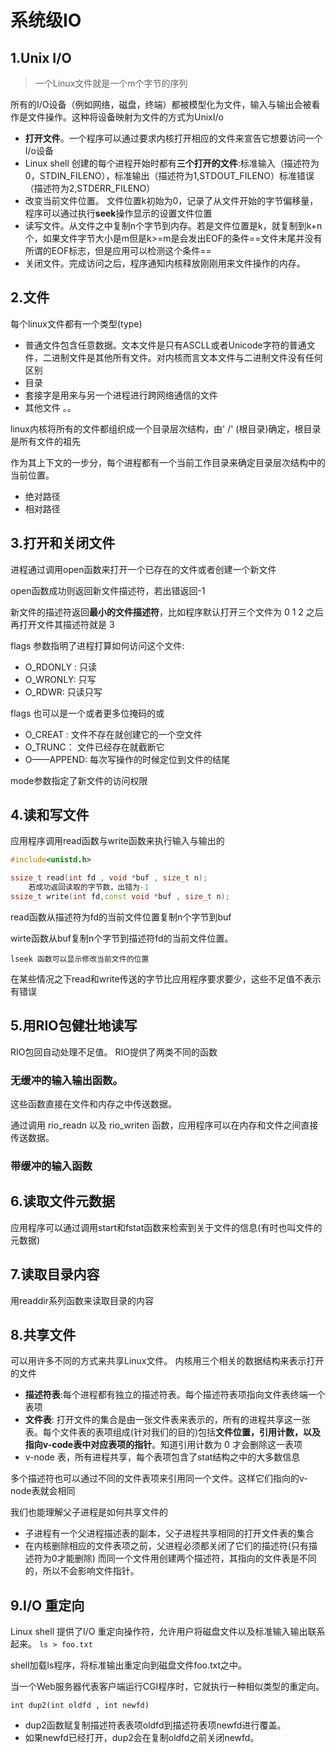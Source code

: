 # 系统级IO

## 1.Unix I/O
> 一个Linux文件就是一个m个字节的序列

所有的I/O设备（例如网络，磁盘，终端）都被模型化为文件，输入与输出会被看作是文件操作。这种将设备映射为文件的方式为UnixI/o 
+ **打开文件**。一个程序可以通过要求内核打开相应的文件来宣告它想要访问一个I/o设备
+ Linux shell 创建的每个进程开始时都有**三个打开的文件**:标准输入（描述符为0，STDIN_FILENO），标准输出（描述符为1,STDOUT_FILENO）标准错误（描述符为2,STDERR_FILENO）
+ 改变当前文件位置。 文件位置k初始为0，记录了从文件开始的字节偏移量，程序可以通过执行**seek**操作显示的设置文件位置
+ 读写文件。从文件之中复制n个字节到内存。若是文件位置是k，就复制到k+n个，如果文件字节大小是m但是k>=m是会发出EOF的条件==文件末尾并没有所谓的EOF标志，但是应用可以检测这个条件==
+ 关闭文件。完成访问之后，程序通知内核释放刚刚用来文件操作的内存。

## 2.文件
每个linux文件都有一个类型(type)
+ 普通文件包含任意数据。文本文件是只有ASCLL或者Unicode字符的普通文件，二进制文件是其他所有文件。对内核而言文本文件与二进制文件没有任何区别
+ 目录
+ 套接字是用来与另一个进程进行跨网络通信的文件
+ 其他文件 。。 

linux内核将所有的文件都组织成一个目录层次结构，由' /' (根目录)确定，根目录是所有文件的祖先

作为其上下文的一步分，每个进程都有一个当前工作目录来确定目录层次结构中的当前位置。
+ 绝对路径
+ 相对路径

## 3.打开和关闭文件

进程通过调用open函数来打开一个已存在的文件或者创建一个新文件

open函数成功则返回新文件描述符，若出错返回-1

新文件的描述符返回**最小的文件描述符**，比如程序默认打开三个文件为 0 1 2 之后再打开文件其描述符就是 3

flags 参数指明了进程打算如何访问这个文件:
+ O_RDONLY : 只读
+ O_WRONLY: 只写
+ O_RDWR: 只读只写

flags 也可以是一个或者更多位掩码的或
+ O_CREAT : 文件不存在就创建它的一个空文件
+ O_TRUNC： 文件已经存在就截断它
+ O——APPEND: 每次写操作的时候定位到文件的结尾

mode参数指定了新文件的访问权限


## 4.读和写文件

应用程序调用read函数与write函数来执行输入与输出的

```cpp
#include<unistd.h>

ssize_t read(int fd , void *buf , size_t n);
    若成功返回读取的字节数，出错为-1
ssize_t write(int fd,const void *buf , size_t n);
```

read函数从描述符为fd的当前文件位置复制n个字节到buf

wirte函数从buf复制n个字节到描述符fd的当前文件位置。

`lseek 函数可以显示修改当前文件的位置`

在某些情况之下read和write传送的字节比应用程序要求要少，这些不足值不表示有错误

## 5.用RIO包健壮地读写


RIO包回自动处理不足值。
RIO提供了两类不同的函数
### 无缓冲的输入输出函数。
这些函数直接在文件和内存之中传送数据。

通过调用 rio_readn 以及 rio_writen 函数，应用程序可以在内存和文件之间直接传送数据。
### 带缓冲的输入函数

## 6.读取文件元数据

应用程序可以通过调用start和fstat函数来检索到关于文件的信息(有时也叫文件的元数据)

## 7.读取目录内容

用readdir系列函数来读取目录的内容

## 8.共享文件

可以用许多不同的方式来共享Linux文件。
内核用三个相关的数据结构来表示打开的文件

+ **描述符表**:每个进程都有独立的描述符表。每个描述符表项指向文件表终端一个表项
+ **文件表**: 打开文件的集合是由一张文件表来表示的，所有的进程共享这一张表。每个文件表的表项组成(针对我们的目的)包括**文件位置，引用计数，以及指向v-code表中对应表项的指针**。知道引用计数为 0 才会删除这一表项
+ v-node 表，所有进程共享，每个表项包含了stat结构之中的大多数信息

多个描述符也可以通过不同的文件表项来引用同一个文件。这样它们指向的v-node表就会相同

我们也能理解父子进程是如何共享文件的
+ 子进程有一个父进程描述表的副本，父子进程共享相同的打开文件表的集合
+ 在内核删除相应的文件表项之前，父进程必须都关闭了它们的描述符(只有描述符为0才能删除)
而同一个文件用创建两个描述符，其指向的文件表是不同的，所以不会影响文件指针。

## 9.I/O 重定向

Linux shell 提供了I/O 重定向操作符，允许用户将磁盘文件以及标准输入输出联系起来。
`ls > foo.txt`

shell加载ls程序，将标准输出重定向到磁盘文件foo.txt之中。

当一个Web服务器代表客户端运行CGI程序时，它就执行一种相似类型的重定向。

`int dup2(int oldfd , int newfd)`

+ dup2函数赋复制描述符表表项oldfd到描述符表项newfd进行覆盖。
+ 如果newfd已经打开，dup2会在复制oldfd之前关闭newfd。